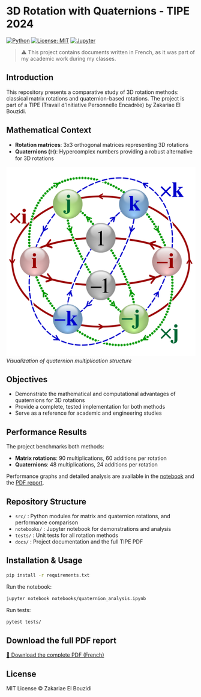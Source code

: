 # 3D Rotation with Quaternions - TIPE 2024

[![Python](https://img.shields.io/badge/python-3.8%2B-blue.svg)](https://www.python.org/)
[![License: MIT](https://img.shields.io/badge/License-MIT-yellow.svg)](LICENSE)
[![Jupyter](https://img.shields.io/badge/jupyter-notebook-orange.svg)](notebooks/quaternion_analysis.ipynb)

> ⚠️ This project contains documents written in French, as it was part of my academic work during my classes.

## Introduction
This repository presents a comparative study of 3D rotation methods: classical matrix rotations and quaternion-based rotations. The project is part of a TIPE (Travail d'Initiative Personnelle Encadrée) by Zakariae El Bouzidi.

## Mathematical Context
- **Rotation matrices**: 3x3 orthogonal matrices representing 3D rotations
- **Quaternions (ℍ)**: Hypercomplex numbers providing a robust alternative for 3D rotations

![Quaternion Multiplication Graph](Picture/Q8_multiplication_graph.png)
*Visualization of quaternion multiplication structure*

## Objectives
- Demonstrate the mathematical and computational advantages of quaternions for 3D rotations
- Provide a complete, tested implementation for both methods
- Serve as a reference for academic and engineering studies

## Performance Results
The project benchmarks both methods:
- **Matrix rotations**: 90 multiplications, 60 additions per rotation
- **Quaternions**: 48 multiplications, 24 additions per rotation

Performance graphs and detailed analysis are available in the [notebook](notebooks/quaternion_analysis.ipynb) and the [PDF report](docs/Quaternion_TIPE_2024.pdf).

## Repository Structure
- `src/` : Python modules for matrix and quaternion rotations, and performance comparison
- `notebooks/` : Jupyter notebook for demonstrations and analysis
- `tests/` : Unit tests for all rotation methods
- `docs/` : Project documentation and the full TIPE PDF

## Installation & Usage
```bash
pip install -r requirements.txt
```

Run the notebook:
```bash
jupyter notebook notebooks/quaternion_analysis.ipynb
```

Run tests:
```bash
pytest tests/
```

## Download the full PDF report
[📄 Download the complete PDF (French)](docs/Quaternion_TIPE_2024.pdf)

## License
MIT License © Zakariae El Bouzidi 